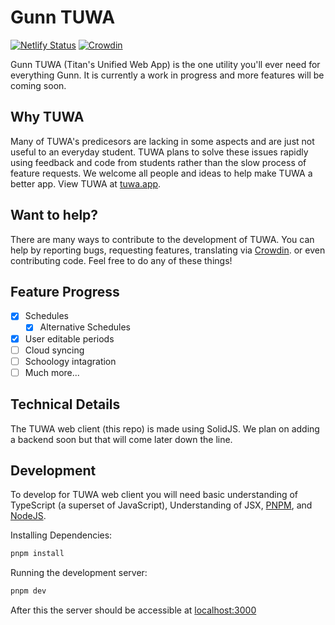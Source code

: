 # Gunn TUWA

[![Netlify Status](https://api.netlify.com/api/v1/badges/11619b07-8788-4d13-bde3-45de33fbc093/deploy-status)](https://app.netlify.com/sites/tuwa/deploys)
[![Crowdin](https://badges.crowdin.net/tuwa/localized.svg)](https://crowdin.com/project/tuwa)

Gunn TUWA (Titan's Unified Web App) is the one utility you'll ever need for everything Gunn. It is
currently a work in progress and more features will be coming soon.

## Why TUWA

Many of TUWA's predicesors are lacking in some aspects and are just not useful to an everyday
student. TUWA plans to solve these issues rapidly using feedback and code from students rather than
the slow process of feature requests. We welcome all people and ideas to help make TUWA a better
app. View TUWA at [tuwa.app](https://tuwa.app).

## Want to help?

There are many ways to contribute to the development of TUWA. You can help by reporting bugs,
requesting features, translating via [Crowdin](https://crowdin.com/project/gunn-tuwa). or even
contributing code. Feel free to do any of these things!

## Feature Progress

-   [x] Schedules
    -   [x] Alternative Schedules
-   [x] User editable periods
-   [ ] Cloud syncing
-   [ ] Schoology intagration
-   [ ] Much more...

## Technical Details

The TUWA web client (this repo) is made using SolidJS. We plan on adding a backend soon but that
will come later down the line.

## Development

To develop for TUWA web client you will need basic understanding of TypeScript (a superset of
JavaScript), Understanding of JSX, [PNPM](https://pnpm.io/), and [NodeJS](https://nodejs.org).

Installing Dependencies:

```sh
pnpm install
```

Running the development server:

```sh
pnpm dev
```

After this the server should be accessible at [localhost:3000](http://localhost:3000)
